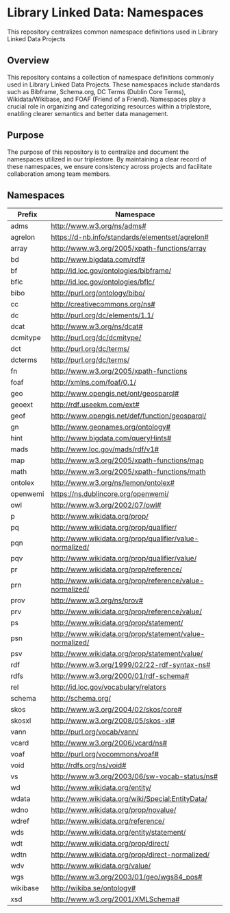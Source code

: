 # Library Linked Data: Namespaces
This repository centralizes common namespace definitions used in Library Linked Data Projects

## Overview
This repository contains a collection of namespace definitions commonly used in Library Linked Data Projects. These namespaces include standards such as Bibframe, Schema.org, DC Terms (Dublin Core Terms), Wikidata/Wikibase, and FOAF (Friend of a Friend). Namespaces play a crucial role in organizing and categorizing resources within a triplestore, enabling clearer semantics and better data management.

## Purpose
The purpose of this repository is to centralize and document the namespaces utilized in our triplestore. By maintaining a clear record of these namespaces, we ensure consistency across projects and facilitate collaboration among team members.

## Namespaces

| Prefix   | Namespace                                                 |
|----------|-----------------------------------------------------------|
| adms     | http://www.w3.org/ns/adms#                                |
| agrelon  | https://d-nb.info/standards/elementset/agrelon#           |
| array    | http://www.w3.org/2005/xpath-functions/array              |
| bd       | http://www.bigdata.com/rdf#                               |
| bf       | http://id.loc.gov/ontologies/bibframe/                    |
| bflc     | http://id.loc.gov/ontologies/bflc/                        |
| bibo     | http://purl.org/ontology/bibo/                            |
| cc       | http://creativecommons.org/ns#                            |
| dc       | http://purl.org/dc/elements/1.1/                          |
| dcat     | http://www.w3.org/ns/dcat#                                |
| dcmitype | http://purl.org/dc/dcmitype/                              |
| dct      | http://purl.org/dc/terms/                                 |
| dcterms  | http://purl.org/dc/terms/                                 |
| fn       | http://www.w3.org/2005/xpath-functions                    |
| foaf     | http://xmlns.com/foaf/0.1/                                |
| geo      | http://www.opengis.net/ont/geosparql#                     |
| geoext   | http://rdf.useekm.com/ext#                                |
| geof     | http://www.opengis.net/def/function/geosparql/            |
| gn       | http://www.geonames.org/ontology#                         |
| hint     | http://www.bigdata.com/queryHints#                        |
| mads     | http://www.loc.gov/mads/rdf/v1#                           |
| map      | http://www.w3.org/2005/xpath-functions/map                |
| math     | http://www.w3.org/2005/xpath-functions/math               |
| ontolex  | http://www.w3.org/ns/lemon/ontolex#                       |
| openwemi | https://ns.dublincore.org/openwemi/                       |
| owl      | http://www.w3.org/2002/07/owl#                            |
| p        | http://www.wikidata.org/prop/                             |
| pq       | http://www.wikidata.org/prop/qualifier/                   |
| pqn      | http://www.wikidata.org/prop/qualifier/value-normalized/  |
| pqv      | http://www.wikidata.org/prop/qualifier/value/             |
| pr       | http://www.wikidata.org/prop/reference/                   |
| prn      | http://www.wikidata.org/prop/reference/value-normalized/  |
| prov     | http://www.w3.org/ns/prov#                                |
| prv      | http://www.wikidata.org/prop/reference/value/             |
| ps       | http://www.wikidata.org/prop/statement/                   |
| psn      | http://www.wikidata.org/prop/statement/value-normalized/  |
| psv      | http://www.wikidata.org/prop/statement/value/             |
| rdf      | http://www.w3.org/1999/02/22-rdf-syntax-ns#               |
| rdfs     | http://www.w3.org/2000/01/rdf-schema#                     |
| rel      | http://id.loc.gov/vocabulary/relators                     |
| schema   | http://schema.org/                                        |
| skos     | http://www.w3.org/2004/02/skos/core#                      |
| skosxl   | http://www.w3.org/2008/05/skos-xl#                        |
| vann     | http://purl.org/vocab/vann/                               |
| vcard    | http://www.w3.org/2006/vcard/ns#                          |
| voaf     | http://purl.org/vocommons/voaf#                           |
| void     | http://rdfs.org/ns/void#                                  |
| vs       | http://www.w3.org/2003/06/sw-vocab-status/ns#             |
| wd       | http://www.wikidata.org/entity/                           |
| wdata    | http://www.wikidata.org/wiki/Special:EntityData/          |
| wdno     | http://www.wikidata.org/prop/novalue/                     |
| wdref    | http://www.wikidata.org/reference/                        |
| wds      | http://www.wikidata.org/entity/statement/                 |
| wdt      | http://www.wikidata.org/prop/direct/                      |
| wdtn     | http://www.wikidata.org/prop/direct-normalized/           |
| wdv      | http://www.wikidata.org/value/                            |
| wgs      | http://www.w3.org/2003/01/geo/wgs84_pos#                  |
| wikibase | http://wikiba.se/ontology#                                |
| xsd      | http://www.w3.org/2001/XMLSchema#                         |
